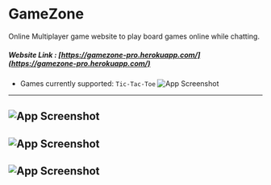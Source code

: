 # GameZone

Online Multiplayer game website to play board games online while chatting.

##### Website Link : [https://gamezone-pro.herokuapp.com/](https://gamezone-pro.herokuapp.com/)

- Games currently supported: ```Tic-Tac-Toe```
![App Screenshot](/screenShoots/s1.png)
----
![App Screenshot](/screenShoots/s2.png)
-----
![App Screenshot](/screenShoots/s3.png)
-----
![App Screenshot](/screenShoots/s4.png)
-----
